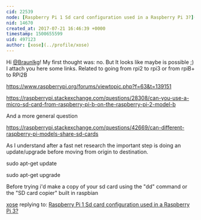 ```yaml
---
cid: 22539
node: [Raspberry Pi 1 Sd card configuration used in a Raspberry Pi 3?](../notes/Braunlkg/07-20-2017/raspberry-pi-1-sd-card-configuration-used-in-a-raspberry-pi-3)
nid: 14670
created_at: 2017-07-21 16:46:39 +0000
timestamp: 1500655599
uid: 497123
author: [xose](../profile/xose)
---
```


Hi [@Braunlkg](/profile/Braunlkg)! My first thought was: no. But It looks like maybe is possible ;) I attach you here some links. Related to going from rpi2 to rpi3 or from rpiB+ to RPi2B

https://www.raspberrypi.org/forums/viewtopic.php?f=63&t=139151

https://raspberrypi.stackexchange.com/questions/28308/can-you-use-a-micro-sd-card-from-raspberry-pi-b-on-the-raspberry-pi-2-model-b

And a more general question

https://raspberrypi.stackexchange.com/questions/42669/can-different-raspberry-pi-models-share-sd-cards

As I understand after a fast net research the important step is doing an update/upgrade before moving from origin to destination.

sudo apt-get update

sudo apt-get upgrade

Before trying i'd make a copy of your sd card using the "dd" command or the "SD card copier" built in raspbian 


[xose](../profile/xose) replying to: [Raspberry Pi 1 Sd card configuration used in a Raspberry Pi 3?](../notes/Braunlkg/07-20-2017/raspberry-pi-1-sd-card-configuration-used-in-a-raspberry-pi-3)

